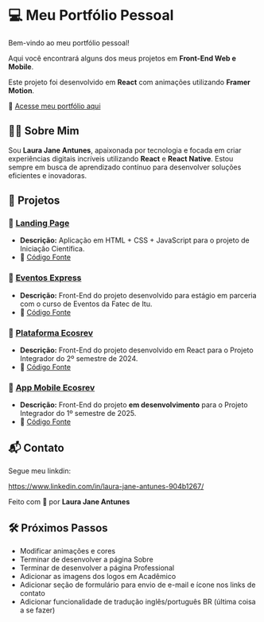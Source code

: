 # 💻 Meu Portfólio Pessoal

Bem-vindo ao meu portfólio pessoal!

Aqui você encontrará alguns dos meus projetos em **Front-End Web e Mobile**.

Este projeto foi desenvolvido em **React** com animações utilizando **Framer Motion**.

🚀 [Acesse meu portfólio aqui](https://laurajaneantunes.netlify.app)

## 🧑‍💻 Sobre Mim

Sou **Laura Jane Antunes**, apaixonada por tecnologia e focada em criar experiências digitais incríveis utilizando **React** e **React Native**. Estou sempre em busca de aprendizado contínuo para desenvolver soluções eficientes e inovadoras.

## 📂 Projetos

### 🌟 [Landing Page](https://ljainiciacaocientifica.netlify.app/)

* **Descrição:** Aplicação em HTML + CSS + JavaScript para o projeto de Iniciação Científica.
* 📌 [Código Fonte](https://github.com/LauraJaneAntunes/IC)

### 📅 [Eventos Express](https://eventos-express.netlify.app/)

* **Descrição:** Front-End do projeto desenvolvido para estágio em parceria com o curso de Eventos da Fatec de Itu.
* 📌 [Código Fonte](https://github.com/Evento-Express/Plataforma-Eventos-Express)

### 🌱 [Plataforma Ecosrev](https://ecos-rev-pi.vercel.app/)

* **Descrição:** Front-End do projeto desenvolvido em React para o Projeto Integrador do 2º semestre de 2024.
* 📌 [Código Fonte](https://github.com/LauraJaneAntunes/EcosRev-PI4sem)

### 📱 [App Mobile Ecosrev](https://lpappmobileecosrev.netlify.app/)

* **Descrição:** Front-End do projeto **em desenvolvimento** para o Projeto Integrador do 1º semestre de 2025.
* 📌 [Código Fonte](https://github.com/LauraJaneAntunes/appMobile)

## 📬 Contato

Segue meu linkdin:

https://www.linkedin.com/in/laura-jane-antunes-904b1267/

Feito com 💙 por **Laura Jane Antunes**

## 🛠️ Próximos Passos

- Modificar animações e cores
- Terminar de desenvolver a página Sobre
- Terminar de desenvolver a página Professional
- Adicionar as imagens dos logos em Acadêmico
- Adicionar seção de formulário para envio de e-mail e ícone nos links de contato
- Adicionar funcionalidade de tradução inglês/português BR (última coisa a se fazer)
